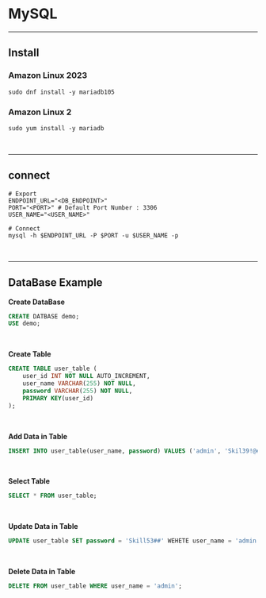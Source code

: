 # MySQL
---
## Install
### Amazon Linux 2023
```shell
sudo dnf install -y mariadb105
```
### Amazon Linux 2
``` shell
sudo yum install -y mariadb
```

<br>

---
## connect
```shell
# Export
ENDPOINT_URL="<DB_ENDPOINT>"
PORT="<PORT>" # Default Port Number : 3306
USER_NAME="<USER_NAME>"

# Connect
mysql -h $ENDPOINT_URL -P $PORT -u $USER_NAME -p
```

<br>

---
## DataBase Example
**Create DataBase**
```sql
CREATE DATBASE demo;
USE demo;
```

<br>

**Create Table**
```sql
CREATE TABLE user_table (
    user_id INT NOT NULL AUTO_INCREMENT,
    user_name VARCHAR(255) NOT NULL,
    password VARCHAR(255) NOT NULL,
    PRIMARY KEY(user_id)
);
```

<br>

**Add Data in Table**
```sql
INSERT INTO user_table(user_name, password) VALUES ('admin', 'Skil39!@#');
```

<br>

**Select Table**
```sql
SELECT * FROM user_table;
```

<br>

**Update Data in Table**
```sql
UPDATE user_table SET password = 'Skill53##' WEHETE user_name = 'admin';
```

<br>

**Delete Data in Table**
```sql
DELETE FROM user_table WHERE user_name = 'admin';
```